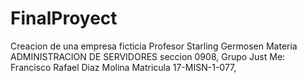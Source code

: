 # FinalProyect
Creacion de una empresa ficticia Profesor Starling Germosen Materia ADMINISTRACION DE SERVIDORES seccion 0908, Grupo Just Me: Francisco Rafael Diaz Molina Matricula 17-MISN-1-077,  
